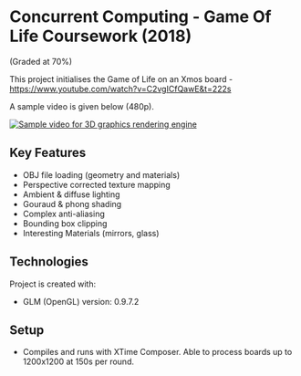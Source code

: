 # Concurrent Computing - Game Of Life Coursework (2018)
(Graded at 70%)

This project initialises the Game of Life on an Xmos board - https://www.youtube.com/watch?v=C2vgICfQawE&t=222s

A sample video is given below (480p).

[![Sample video for 3D graphics rendering engine](https://img.youtube.com/vi/BW3S2-OglDs/0.jpg)](https://www.youtube.com/watch?v=BW3S2-OglDs)

## Key Features
* OBJ file loading (geometry and materials)
* Perspective corrected texture mapping
* Ambient & diffuse lighting
* Gouraud & phong shading
* Complex anti-aliasing
* Bounding box clipping
* Interesting Materials (mirrors, glass)
	
## Technologies
Project is created with:
* GLM (OpenGL) version: 0.9.7.2

	
## Setup
- Compiles and runs with XTime Composer. Able to process boards up to 1200x1200 at 150s per round.
